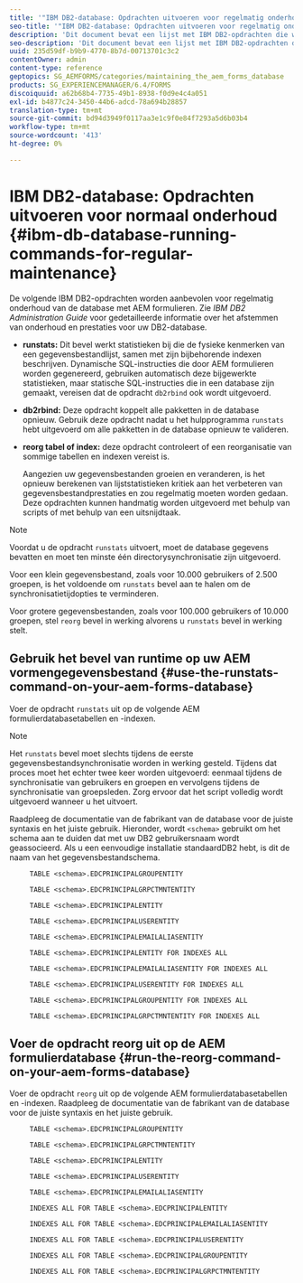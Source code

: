 ```yaml
---
title: '"IBM DB2-database: Opdrachten uitvoeren voor regelmatig onderhoud"'
seo-title: '"IBM DB2-database: Opdrachten uitvoeren voor regelmatig onderhoud"'
description: 'Dit document bevat een lijst met IBM DB2-opdrachten die worden aanbevolen voor regelmatig onderhoud van de database met AEM formulieren. '
seo-description: 'Dit document bevat een lijst met IBM DB2-opdrachten die worden aanbevolen voor regelmatig onderhoud van de database met AEM formulieren. '
uuid: 235d59df-b9b9-4770-8b7d-00713701c3c2
contentOwner: admin
content-type: reference
geptopics: SG_AEMFORMS/categories/maintaining_the_aem_forms_database
products: SG_EXPERIENCEMANAGER/6.4/FORMS
discoiquuid: a62b68b4-7735-49b1-8938-f0d9e4c4a051
exl-id: b4877c24-3450-44b6-adcd-78a694b28857
translation-type: tm+mt
source-git-commit: bd94d3949f0117aa3e1c9f0e84f7293a5d6b03b4
workflow-type: tm+mt
source-wordcount: '413'
ht-degree: 0%

---
```


# IBM DB2-database: Opdrachten uitvoeren voor normaal onderhoud {#ibm-db-database-running-commands-for-regular-maintenance}

De volgende IBM DB2-opdrachten worden aanbevolen voor regelmatig onderhoud van de database met AEM formulieren. Zie *IBM DB2 Administration Guide* voor gedetailleerde informatie over het afstemmen van onderhoud en prestaties voor uw DB2-database.

* **runstats:** Dit bevel werkt statistieken bij die de fysieke kenmerken van een gegevensbestandlijst, samen met zijn bijbehorende indexen beschrijven. Dynamische SQL-instructies die door AEM formulieren worden gegenereerd, gebruiken automatisch deze bijgewerkte statistieken, maar statische SQL-instructies die in een database zijn gemaakt, vereisen dat de opdracht `db2rbind` ook wordt uitgevoerd.
* **db2rbind:** Deze opdracht koppelt alle pakketten in de database opnieuw. Gebruik deze opdracht nadat u het hulpprogramma `runstats` hebt uitgevoerd om alle pakketten in de database opnieuw te valideren.
* **reorg tabel of index:** deze opdracht controleert of een reorganisatie van sommige tabellen en indexen vereist is.

   Aangezien uw gegevensbestanden groeien en veranderen, is het opnieuw berekenen van lijststatistieken kritiek aan het verbeteren van gegevensbestandprestaties en zou regelmatig moeten worden gedaan. Deze opdrachten kunnen handmatig worden uitgevoerd met behulp van scripts of met behulp van een uitsnijdtaak.

>[!NOTE]
>
>Voordat u de opdracht `runstats` uitvoert, moet de database gegevens bevatten en moet ten minste één directorysynchronisatie zijn uitgevoerd.

Voor een klein gegevensbestand, zoals voor 10.000 gebruikers of 2.500 groepen, is het voldoende om `runstats` bevel aan te halen om de synchronisatietijdopties te verminderen.

Voor grotere gegevensbestanden, zoals voor 100.000 gebruikers of 10.000 groepen, stel `reorg` bevel in werking alvorens u `runstats` bevel in werking stelt.

## Gebruik het bevel van runtime op uw AEM vormengegevensbestand {#use-the-runstats-command-on-your-aem-forms-database}

Voer de opdracht `runstats` uit op de volgende AEM formulierdatabasetabellen en -indexen.

>[!NOTE]
>
>Het `runstats` bevel moet slechts tijdens de eerste gegevensbestandsynchronisatie worden in werking gesteld. Tijdens dat proces moet het echter twee keer worden uitgevoerd: eenmaal tijdens de synchronisatie van gebruikers en groepen en vervolgens tijdens de synchronisatie van groepsleden. Zorg ervoor dat het script volledig wordt uitgevoerd wanneer u het uitvoert.

Raadpleeg de documentatie van de fabrikant van de database voor de juiste syntaxis en het juiste gebruik. Hieronder, wordt `<schema>` gebruikt om het schema aan te duiden dat met uw DB2 gebruikersnaam wordt geassocieerd. Als u een eenvoudige installatie standaardDB2 hebt, is dit de naam van het gegevensbestandschema.

```as3
     TABLE <schema>.EDCPRINCIPALGROUPENTITY 
  
     TABLE <schema>.EDCPRINCIPALGRPCTMNTENTITY 
  
     TABLE <schema>.EDCPRINCIPALENTITY 
  
     TABLE <schema>.EDCPRINCIPALUSERENTITY 
  
     TABLE <schema>.EDCPRINCIPALEMAILALIASENTITY 
  
     TABLE <schema>.EDCPRINCIPALENTITY FOR INDEXES ALL 
  
     TABLE <schema>.EDCPRINCIPALEMAILALIASENTITY FOR INDEXES ALL 
  
     TABLE <schema>.EDCPRINCIPALUSERENTITY FOR INDEXES ALL 
  
     TABLE <schema>.EDCPRINCIPALGROUPENTITY FOR INDEXES ALL 
  
     TABLE <schema>.EDCPRINCIPALGRPCTMNTENTITY FOR INDEXES ALL
```

## Voer de opdracht reorg uit op de AEM formulierdatabase {#run-the-reorg-command-on-your-aem-forms-database}

Voer de opdracht `reorg` uit op de volgende AEM formulierdatabasetabellen en -indexen. Raadpleeg de documentatie van de fabrikant van de database voor de juiste syntaxis en het juiste gebruik.

```as3
     TABLE <schema>.EDCPRINCIPALGROUPENTITY 
  
     TABLE <schema>.EDCPRINCIPALGRPCTMNTENTITY 
  
     TABLE <schema>.EDCPRINCIPALENTITY 
  
     TABLE <schema>.EDCPRINCIPALUSERENTITY 
  
     TABLE <schema>.EDCPRINCIPALEMAILALIASENTITY 
  
     INDEXES ALL FOR TABLE <schema>.EDCPRINCIPALENTITY 
  
     INDEXES ALL FOR TABLE <schema>.EDCPRINCIPALEMAILALIASENTITY 
  
     INDEXES ALL FOR TABLE <schema>.EDCPRINCIPALUSERENTITY 
  
     INDEXES ALL FOR TABLE <schema>.EDCPRINCIPALGROUPENTITY 
  
     INDEXES ALL FOR TABLE <schema>.EDCPRINCIPALGRPCTMNTENTITY
```
